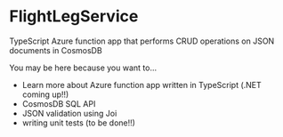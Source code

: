 # FlightLegService

TypeScript Azure function app that performs CRUD operations on JSON documents in CosmosDB

You may be here because you want to...
* Learn more about Azure function app written in TypeScript (.NET coming up!!)
* CosmosDB SQL API
* JSON validation using Joi
* writing unit tests (to be done!!)
